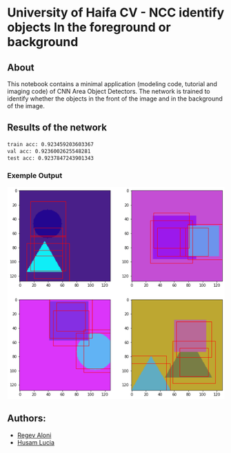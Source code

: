 # University of Haifa CV - NCC identify objects In the foreground or background

## About
This notebook contains a minimal application (modeling code, tutorial and imaging code) of CNN Area Object Detectors. The network is trained to identify whether the objects in the front of the image and in the background of the image.

## Results of the network
```
train acc: 0.923459203603367
val acc: 0.9236002625548281
test acc: 0.9237847243901343
```
### Exemple Output
 ![result](./result.png?raw=true)

## Authors:
- [Regev Aloni](https://www.linkedin.com/in/aloniregev)
- [Husam Lucia](https://www.linkedin.com/in/husam-lucia-6841b51a3)

